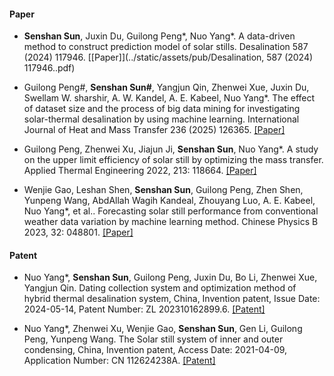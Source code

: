 
#### Paper

- <strong>Senshan Sun</strong>, Juxin Du, Guilong Peng*, Nuo Yang*. A data-driven method to construct prediction model of solar stills. Desalination 587 (2024) 117946. [[Paper]](../static/assets/pub/Desalination, 587 (2024) 117946..pdf)

- Guilong Peng#, <strong>Senshan Sun#</strong>, Yangjun Qin, Zhenwei Xue, Juxin Du, Swellam W. sharshir, A. W. Kandel, A. E. Kabeel, Nuo Yang*. The effect of dataset size and the process of big data mining for investigating solar-thermal desalination by using machine learning. International Journal of Heat and Mass Transfer 236 (2025) 126365. [[Paper]](https://github.com/de1taT/sunsenshan.github.io/blob/97f133b28bb31554a0c7c34dc9620727aecb27d7/static/assets/pub/Int.%20J.%20Heat%20Mass%20Tran.%2C%20236%20(2025)%20126365..pdf)

- Guilong Peng, Zhenwei Xu, Jiajun Ji, <strong>Senshan Sun</strong>, Nuo Yang*. A study on the upper limit efficiency of solar still by optimizing the mass transfer. Applied Thermal Engineering 2022, 213: 118664. [[Paper]](https://github.com/senli1073/LaNCor)

- Wenjie Gao, Leshan Shen, <strong>Senshan Sun</strong>, Guilong Peng, Zhen Shen, Yunpeng Wang, AbdAllah Wagih Kandeal, Zhouyang Luo, A. E. Kabeel, Nuo Yang*, et al.. Forecasting solar still performance from conventional weather data variation by machine learning method. Chinese Physics B 2023, 32: 048801. [[Paper]](https://github.com/senli1073/LaNCor)

#### Patent

- Nuo Yang*, <strong>Senshan Sun</strong>, Guilong Peng, Juxin Du, Bo Li, Zhenwei Xue, Yangjun Qin. Dating collection system and optimization method of hybrid thermal desalination system, China, Invention patent, Issue Date: 2024-05-14, Patent Number: ZL 202310162899.6. [[Patent]](https://github.com/senli1073/LaNCor)

- Nuo Yang*, Zhenwei Xu, Wenjie Gao, <strong>Senshan Sun</strong>, Gen Li, Guilong Peng, Yunpeng Wang. The Solar still system of inner and outer condensing, China, Invention patent, Access Date: 2021-04-09, Application Number: CN 112624238A. [[Patent]](https://github.com/senli1073/LaNCor)
